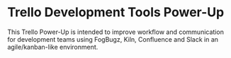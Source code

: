 # Trello Development Tools Power-Up

This Trello Power-Up is intended to improve workflow and communication for development teams using FogBugz, Kiln, Confluence and Slack in an agile/kanban-like environment.